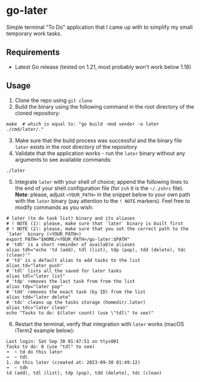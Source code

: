# go-later
Simple terminal "To Do" application that I came up with to simplify my small temporary work tasks.

## Requirements
- Latest Go release (tested on 1.21, most probably won't work below 1.18)

## Usage
1. Clone the repo using `git clone`
2. Build the binary using the following command in the root directory of the cloned repository: 
```shell
make  # which is equal to: "go build -mod vendor -o later ./cmd/later/."
```
3. Make sure that the build process was successful and the binary file `later` exists in the root directory of the repository
4. Validate that the application works - run the `later` binary without any arguments to see available commands:
```shell
./later
```
5. Integrate `later` with your shell of choice; append the following lines to the end of your shell configuration file (for `zsh` it is the `~/.zshrc` file). **Note**: please, adjust `<YOUR_PATH>` in the snippet below to your own path with the `later` binary (pay attention to the `! NOTE` markers). Feel free to modify commands as you wish:
```shell
# later (to do task list) binary and its aliases
# ! NOTE (1): please, make sure that `later` binary is built first
# ! NOTE (2): please, make sure that you set the correct path to the `later` binary (<YOUR_PATH>)
export PATH="$HOME/<YOUR_PATH>/go-later:$PATH"
# 'tdh' is a short reminder of available aliases
alias tdh="echo 'td (add), tdl (list), tdp (pop), tdd (delete), tdc (clean)'"
# 'td' is a default alias to add tasks to the list
alias td="later push"
# 'tdl' lists all the saved for later tasks
alias tdl="later list"
# 'tdp' removes the last task from from the list
alias tdp="later pop"
# 'tdd' removes the exact task (by ID) from the list
alias tdd="later delete"
# 'tdc' cleans up the tasks storage (homedir/.later)
alias tdc="later clean"
echo "Tasks to do: $(later count) (use \"tdl\" to see)"
```
6. Restart the terminal, verify that integration with `later` works (macOS iTerm2 example below):
```shell
Last login: Sat Sep 30 01:47:51 on ttys001
Tasks to do: 0 (use "tdl" to see)
➜  ~ td do this later
➜  ~ tdl
1. do this later (created at: 2023-09-30 01:49:12)
➜  ~ tdh
td (add), tdl (list), tdp (pop), tdd (delete), tdc (clean)
```

